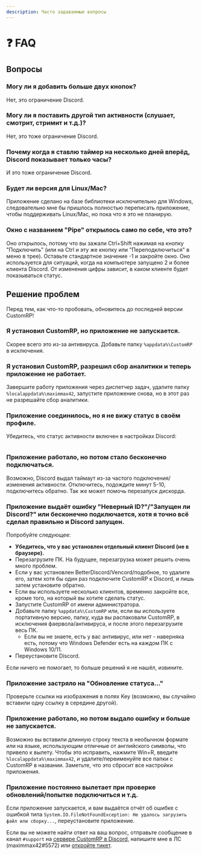 ```yaml
---
description: Часто задаваемые вопросы
---
```


# ❓ FAQ

## Вопросы

### Могу ли я добавить больше двух кнопок?

Нет, это ограничение Discord.

### Могу ли я поставить другой тип активности (слушает, смотрит, стримит и т.д.)?

Нет, это тоже ограничение Discord.

### Почему когда я ставлю таймер на несколько дней вперёд, Discord показывает только часы?

И это тоже ограничение Discord.

### Будет ли версия для Linux/Mac?

Приложение сделано на базе библиотеки исключительно для Windows, следовательно мне бы пришлось полностью переписать приложение, чтобы поддерживать Linux/Mac, но пока что я это не планирую.

### Окно с названием "Pipe" открылось само по себе, что это?

Оно открылось, потому что вы зажали Ctrl+Shift нажимая на кнопку "Подключить" (или на Ctrl и эту же кнопку или "Переподключиться" в меню в трее). Оставьте стандартное значение -1 и закройте окно. Оно используется для ситуаций, когда на компьютере запущено 2 и более клиента Discord. От изменения цифры зависит, в каком клиенте будет показываться статус.

## Решение проблем

Перед тем, как что-то пробовать, обновитесь до последней версии CustomRP!

### Я установил CustomRP, но приложение не запускается.

Скорее всего это из-за антивируса. Добавьте папку `%appdata%\CustomRP` в исключения.

### Я установил CustomRP, разрешил сбор аналитики и теперь приложение не работает.

Завершите работу приложения через диспетчер задач, удалите папку `%localappdata%\maximmax42`, запустите приложение снова, но в этот раз не разрешайте сбор аналитики.

### Приложение соединилось, но я не вижу статус в своём профиле.

Убедитесь, что статус активности включен в настройках Discord:&#x20;

<figure><img src="https://user-images.githubusercontent.com/2225711/193149442-78c119b4-660e-4d4e-8b7d-8111ec3d4ad1.png" alt=""><figcaption></figcaption></figure>

### Приложение работало, но потом стало бесконечно подключаться.

Возможно, Discord выдал таймаут из-за частого подключения/изменения активности. Отключитесь, подождите минут 5-10, подключитесь обратно. Так же может помочь перезапуск дискорда.

### Приложение выдаёт ошибку "Неверный ID?"/"Запущен ли Discord?" или бесконечно подключается, хотя я точно всё сделал правильно и Discord запущен.

Попробуйте следующее:
- **Убедитесь, что у вас установлен отдельный клиент Discord (не в браузере).**
- Перезагрузите ПК. На будущее, перезагрузка может решить очень много проблем.
- Если у вас установлен BetterDiscord/Vencord/подобное, то удалите его, затем хотя бы один раз подключите CustomRP к Discord, и лишь затем установите обратно.
- Если вы используете несколько клиентов, временно закройте все, кроме того, на который вы хотите сделать статус.
- Запустите CustomRP от имени администратора.
- Добавьте папку `%appdata%\CustomRP` или, если вы используете портативную версию, папку, куда вы распаковали CustomRP, в исключения фаервола/антивируса, и после этого перезагрузите весь ПК.
  - Если вы не знаете, есть у вас антивирус, или нет - наверняка есть, потому что Windows Defender есть на каждом ПК с Windows 10/11.
- Переустановите Discord.

Если ничего не помогает, то больше решений я не нашёл, извините.

### Приложение застряло на "Обновление статуса..."

Проверьте ссылки на изображения в полях Key (возможно, вы случайно вставили одну ссылку в середине другой).

### Приложение работало, но потом выдало ошибку и больше не запускается.

Возможно вы вставили длинную строку текста в необычном формате или на языке, использующим отличные от английского символы, что привело к вылету. Чтобы это исправить, нажмите Win+R, введите `%localappdata%\maximmax42`, и удалите/переименуйте все папки с CustomRP в названии. Заметьте, что это сбросит все настройки приложения.

### Приложение постоянно вылетает при проверке обновлений/попытке подключиться и т.д.

Если приложение запускается, и вам выдаётся отчёт об ошибке с ошибкой типа `System.IO.FileNotFoundException: Не удалось загрузить файл или сборку...`, переустановите приложение.

Если вы не можете найти ответ на ваш вопрос, отправьте сообщение в канал `#support` на [сервере CustomRP в Discord](https://www.customrp.xyz/discordserver), напишите мне в ЛС (maximmax42#5572) или [откройте тикет](https://github.com/maximmax42/Discord-CustomRP/issues/new/choose).
